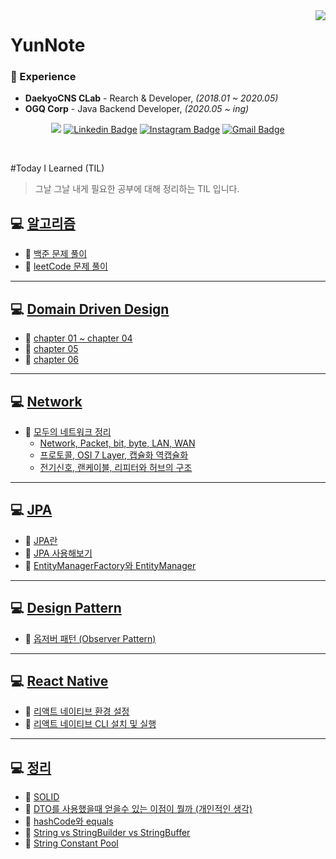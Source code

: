 <div align="right">
   <img src="https://komarev.com/ghpvc/?username=yunnote&&style=flat-square" align="right" />
</div>  

<div>
   <h1><strong>YunNote</strong></h1>
</div>




### 💫 Experience

- **DaekyoCNS CLab** - Rearch & Developer, *(2018.01 ~ 2020.05)*
- **OGQ Corp** - Java Backend Developer, *(2020.05 ~ ing)*

<div align=center>

<a href="https://velog.io/@yundleyundle" target="_blank"><img src="https://img.shields.io/badge/Velog-20c997?style=flat-square&logo=Vimeo&logoColor=white"/></a>
[![Linkedin Badge](https://img.shields.io/badge/-LinkedIn-blue?style=flat-square&logo=Linkedin&logoColor=white&link=https://www.linkedin.com/in/%EC%9C%A4%EC%A7%84-%EC%B5%9C-6a9092115/)](https://www.linkedin.com/in/%EC%9C%A4%EC%A7%84-%EC%B5%9C-6a9092115/)
[![Instagram Badge](https://img.shields.io/badge/-Instagram-dd2a7b?style=flat-square&logo=instagram&logoColor=white&link=https://www.instagram.com/lv.28_0c9y2j5/)](https://www.instagram.com/lv.28_0c9y2j5/)
[![Gmail Badge](https://img.shields.io/badge/-Gmail-d14836?style=flat-square&logo=Gmail&logoColor=white&link=mailto:zzdd1558@gmail.com)](mailto:zzdd1558@gmail.com)
</div>


<br/>  


#Today I Learned (TIL)
> 그날 그날 내게 필요한 공부에 대해 정리하는 TIL 입니다.


## 💻 [알고리즘](https://github.com/YunNote/TIL/tree/master/Algorithm)
 -  🔨 [백준 문제 풀이](https://github.com/YunNote/TIL/tree/master/Algorithm/baekjoon)
 -  🔨 [leetCode 문제 풀이](https://github.com/YunNote/TIL/tree/master/Algorithm/leetCode)

<hr>

## 💻 [Domain Driven Design](https://github.com/YunNote/TIL/tree/master/DomainDrivenDesign)
 -  🔨 [chapter 01 ~ chapter 04](https://github.com/YunNote/TIL/tree/master/DomainDrivenDesign/chapter_01_to_04)
 -  🔨 [chapter 05](https://github.com/YunNote/TIL/tree/master/DomainDrivenDesign/chapter_05)
 -  🔨 [chapter 06](https://github.com/YunNote/TIL/tree/master/DomainDrivenDesign/chapter_06)

<hr>

## 💻 [Network](https://github.com/YunNote/TIL/tree/master/Network)
-  🔨 [모두의 네트워크 정리](https://github.com/YunNote/TIL/tree/master/Network/%EB%AA%A8%EB%91%90%EC%9D%98%20%EB%84%A4%ED%8A%B8%EC%9B%8C%ED%81%AC%20%EC%A0%95%EB%A6%AC)
    -  [Network, Packet, bit, byte, LAN, WAN](https://github.com/YunNote/TIL/blob/master/Network/%EB%AA%A8%EB%91%90%EC%9D%98%20%EB%84%A4%ED%8A%B8%EC%9B%8C%ED%81%AC%20%EC%A0%95%EB%A6%AC/Chapter01.md)
   -  [프로토콜, OSI 7 Layer, 캡슐화 역캡슐화](https://github.com/YunNote/TIL/blob/master/Network/%EB%AA%A8%EB%91%90%EC%9D%98%20%EB%84%A4%ED%8A%B8%EC%9B%8C%ED%81%AC%20%EC%A0%95%EB%A6%AC/Chapter02.md)
   -  [전기신호, 랜케이블, 리피터와 허브의 구조](https://github.com/YunNote/TIL/blob/master/Network/%EB%AA%A8%EB%91%90%EC%9D%98%20%EB%84%A4%ED%8A%B8%EC%9B%8C%ED%81%AC%20%EC%A0%95%EB%A6%AC/Chapter02.md)
    

<hr>

## 💻 [JPA](https://github.com/YunNote/TIL/tree/master/JPA)
-  🔨 [JPA란](https://github.com/YunNote/TIL/blob/master/JPA/01_JPA%EB%9E%80.md)
-  🔨 [JPA 사용해보기](https://github.com/YunNote/TIL/tree/master/JPA/02_JPA%EC%82%AC%EC%9A%A9%ED%95%B4%EB%B3%B4%EA%B8%B0)
-  🔨 [EntityManagerFactory와 EntityManager](https://github.com/YunNote/TIL/blob/master/Network/%EB%AA%A8%EB%91%90%EC%9D%98%20%EB%84%A4%ED%8A%B8%EC%9B%8C%ED%81%AC%20%EC%A0%95%EB%A6%AC/Chapter03.md)



<hr>

## 💻 [Design Pattern](https://github.com/YunNote/TIL/tree/master/DesignPattern)
 -  🔨 [옵저버 패턴 (Observer Pattern)](https://github.com/YunNote/TIL/tree/master/DesignPattern/ObserverPattern)

<hr>

## 💻 [React Native](https://github.com/YunNote/TIL/tree/master/ReactNative)
-  🔨 [리액트 네이티브 환경 설정](https://github.com/YunNote/TIL/tree/master/ReactNative/Install_ReactNative_Manual)
-  🔨 [리액트 네이티브 CLI 설치 및 실행](https://github.com/YunNote/TIL/tree/master/ReactNative/Install_ReactNative_CLI)

<hr>

## 💻 [정리](https://github.com/YunNote/TIL/tree/master/정리)
-  🔨 [SOLID](https://github.com/YunNote/TIL/tree/master/정리/SOLID)
-  🔨 [DTO를 사용했을때 얻을수 있는 이점이 뭘까 (개인적인 생각)](https://github.com/YunNote/TIL/tree/master/%EC%A0%95%EB%A6%AC/DTO_%EA%B0%9C%EC%9D%B8_%EC%83%9D%EA%B0%81)
-  🔨 [hashCode와 equals](https://github.com/YunNote/TIL/tree/master/%EC%A0%95%EB%A6%AC/hashCode%20%EC%99%80%20equals)
-  🔨 [String vs StringBuilder vs StringBuffer](https://github.com/YunNote/TIL/tree/master/%EC%A0%95%EB%A6%AC/String%20vs%20StrinbBuilder%20vs%20StringBuffer)
-  🔨 [String Constant Pool](https://github.com/YunNote/TIL/tree/master/%EC%A0%95%EB%A6%AC/String%20Constant%20Pool)